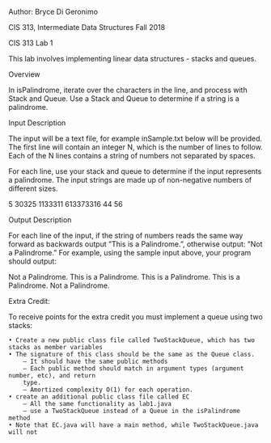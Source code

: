Author: Bryce Di Geronimo

CIS 313, Intermediate Data Structures
Fall 2018

CIS 313 Lab 1

This lab involves implementing linear data structures - stacks and queues.

Overview

In isPalindrome, iterate over the characters in the line, and process with Stack and Queue.
Use a Stack and Queue to determine if a string is a palindrome.

Input Description

The input will be a text file, for example inSample.txt below will be provided. The first line will
contain an integer N, which is the number of lines to follow. Each of the N lines contains a string
of numbers not separated by spaces.

For each line, use your stack and queue to determine if the input represents a palindrome.
The input strings are made up of non-negative numbers of different sizes.

5
30325
1133311
613373316
44
56

Output Description

For each line of the input, if the string of numbers reads the same way forward as backwards output
”This is a Palindrome.”, otherwise output: ”Not a Palindrome.” For example, using the sample
input above, your program should output:

Not a Palindrome.
This is a Palindrome.
This is a Palindrome.
This is a Palindrome.
Not a Palindrome.

Extra Credit:

To receive points for the extra credit you must implement a queue using two stacks:

	• Create a new public class file called TwoStackQueue, which has two stacks as member variables
	• The signature of this class should be the same as the Queue class.
		– It should have the same public methods
		– Each public method should match in argument types (argument number, etc), and return
		type.
		– Amortized complexity O(1) for each operation.
	• create an additional public class file called EC
		– All the same functionality as lab1.java
		– use a TwoStackQueue instead of a Queue in the isPalindrome method
	• Note that EC.java will have a main method, while TwoStackQueue.java will not
